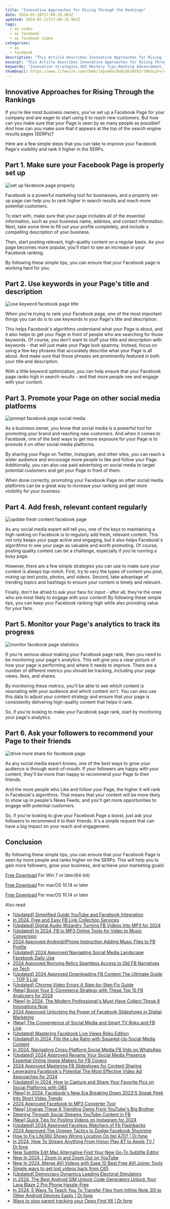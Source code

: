 ```yaml
---
title: "Innovative Approaches for Rising Through the Rankings"
date: 2024-05-20T17:09:19.963Z
updated: 2024-05-21T17:09:19.963Z
tags:
  - ai video
  - ai facebook
  - ai facebook video
categories:
  - ai
  - facebook
description: "This Article Describes Innovative Approaches for Rising Through the Rankings"
excerpt: "This Article Describes Innovative Approaches for Rising Through the Rankings"
keywords: "Innovation Strategies,SEO Mastery Tips,Ranking Advancement,Top SERP Performance,Boost Organic Indexing,Rising Search Results,Keyword Leadership"
thumbnail: https://www.lifewire.com/thmb/14pyHdoLRnBjbbJ0t61rtBhGLpY=/400x300/filters:no_upscale():max_bytes(150000):strip_icc()/GettyImages-946931092-2-5c50f6694cedfd0001f911e0.jpg
---
```


## Innovative Approaches for Rising Through the Rankings

If you're like most business owners, you've set up a Facebook Page for your company and are eager to start using it to reach new customers. But how can you make sure that your Page is seen by as many people as possible? And how can you make sure that it appears at the top of the search engine results pages (SERPs)?

Here are a few simple steps that you can take to improve your Facebook Page's visibility and rank it higher in the SERPs.

## Part 1\. Make sure your Facebook Page is properly set up

![set up facebook page properly](https://images.wondershare.com/filmora/article-images/2022/11/set-up-facebook-page-properly.jpg)

Facebook is a powerful marketing tool for businesses, and a properly set-up page can help you to rank higher in search results and reach more potential customers.

To start with, make sure that your page includes all of the essential information, such as your business name, address, and contact information. Next, take some time to fill out your profile completely, and include a compelling description of your business.

Then, start posting relevant, high-quality content on a regular basis. As your page becomes more popular, you'll start to see an increase in your Facebook ranking.

By following these simple tips, you can ensure that your Facebook page is working hard for you.

## Part 2\. Use keywords in your Page's title and description

![use keyword facebook page title](https://images.wondershare.com/filmora/article-images/2022/11/use-keyword-facebook-page-title.jpg)

When you're trying to rank your Facebook page, one of the most important things you can do is to use keywords in your Page's title and description.

This helps Facebook's algorithms understand what your Page is about, and it also helps to get your Page in front of people who are searching for those keywords. Of course, you don't want to stuff your title and description with keywords - that will just make your Page look spammy. Instead, focus on using a few key phrases that accurately describe what your Page is all about. And make sure that those phrases are prominently featured in both your title and description.

With a little keyword optimization, you can help ensure that your Facebook page ranks high in search results - and that more people see and engage with your content.

## Part 3\. Promote your Page on other social media platforms

![prompt facebook page social media](https://images.wondershare.com/filmora/article-images/2022/11/prompt-facebook-page-social-media.jpg)

As a business owner, you know that social media is a powerful tool for promoting your brand and reaching new customers. And when it comes to Facebook, one of the best ways to get more exposure for your Page is to promote it on other social media platforms.

By sharing your Page on Twitter, Instagram, and other sites, you can reach a wider audience and encourage more people to like and follow your Page. Additionally, you can also use paid advertising on social media to target potential customers and get your Page in front of them.

When done correctly, promoting your Facebook Page on other social media platforms can be a great way to increase your ranking and get more visibility for your business.

## Part 4\. Add fresh, relevant content regularly

![update fresh content facebook page](https://images.wondershare.com/filmora/article-images/2022/11/update-fresh-content-facebook-page.jpg)

As any social media expert will tell you, one of the keys to maintaining a high ranking on Facebook is to regularly add fresh, relevant content. This not only keeps your page active and engaging, but it also helps Facebook's algorithms to see your page as valuable and worth promoting. Of course, posting quality content can be a challenge, especially if you're running a busy page.

However, there are a few simple strategies you can use to make sure your content is always top-notch. First, try to vary the types of content you post, mixing up text posts, photos, and videos. Second, take advantage of trending topics and hashtags to ensure your content is timely and relevant.

Finally, don't be afraid to ask your fans for input - after all, they're the ones who are most likely to engage with your content! By following these simple tips, you can keep your Facebook ranking high while also providing value for your fans.

## Part 5\. Monitor your Page's analytics to track its progress

![monitor facebook page statistics](https://images.wondershare.com/filmora/article-images/2022/11/monitor-facebook-page-statistics.jpg)

If you're serious about making your Facebook page rank, then you need to be monitoring your page's analytics. This will give you a clear picture of how your page is performing and where it needs to improve. There are a number of different metrics you should be tracking, including your page views, likes, and shares.

By monitoring these metrics, you'll be able to see which content is resonating with your audience and which content isn't. You can also use this data to adjust your content strategy and ensure that your page is consistently delivering high-quality content that helps it rank.

So, if you're looking to make your Facebook page rank, start by monitoring your page's analytics.

## Part 6\. Ask your followers to recommend your Page to their friends

![drive more share for facebook page](https://images.wondershare.com/filmora/article-images/2022/11/drive-more-share-for-facebook-page.jpg)

As any social media expert knows, one of the best ways to grow your audience is through word-of-mouth. If your followers are happy with your content, they'll be more than happy to recommend your Page to their friends.

And the more people who Like and follow your Page, the higher it will rank in Facebook's algorithms. That means that your content will be more likely to show up in people's News Feeds, and you'll get more opportunities to engage with potential customers.

So, if you're looking to give your Facebook Page a boost, just ask your followers to recommend it to their friends. It's a simple request that can have a big impact on your reach and engagement.

## Conclusion

By following these simple tips, you can ensure that your Facebook Page is seen by more people and ranks higher on the SERPs. This will help you to gain more followers, grow your business, and achieve your marketing goals!

[Free Download](https://tools.techidaily.com/wondershare/filmora/download/) For Win 7 or later(64-bit)

[Free Download](https://tools.techidaily.com/wondershare/filmora/download/) For macOS 10.14 or later

[Free Download](https://tools.techidaily.com/wondershare/filmora/download/) For macOS 10.14 or later

<ins class="adsbygoogle"
     style="display:block"
     data-ad-format="autorelaxed"
     data-ad-client="ca-pub-7571918770474297"
     data-ad-slot="1223367746"></ins>

<ins class="adsbygoogle"
     style="display:block"
     data-ad-format="autorelaxed"
     data-ad-client="ca-pub-7571918770474297"
     data-ad-slot="1223367746"></ins>



<ins class="adsbygoogle"
     style="display:block"
     data-ad-client="ca-pub-7571918770474297"
     data-ad-slot="8358498916"
     data-ad-format="auto"
     data-full-width-responsive="true"></ins>

<span class="atpl-alsoreadstyle">Also read:</span>
<div><ul>
<li><a href="https://facebook-clips.techidaily.com/updated-simplified-guide-youtube-and-facebook-integration/"><u>[Updated] Simplified Guide  YouTube and Facebook Integration</u></a></li>
<li><a href="https://facebook-clips.techidaily.com/in-2024-free-and-easy-fb-link-collection-services/"><u>In 2024, Free and Easy FB Link Collection Services</u></a></li>
<li><a href="https://facebook-clips.techidaily.com/updated-digital-audio-wizardry-turning-fb-videos-into-mp3-for-2024/"><u>[Updated] Digital Audio Wizardry  Turning FB Videos Into MP3 for 2024</u></a></li>
<li><a href="https://facebook-clips.techidaily.com/updated-in-2024-fb-to-mp3-online-tools-for-video-to-music-conversion/"><u>[Updated] In 2024, FB to MP3  Online Tools for Video to Music Conversion</u></a></li>
<li><a href="https://facebook-clips.techidaily.com/2024-approved-androidiphone-instruction-adding-music-files-to-fb-profile/"><u>2024 Approved  Android/iPhone Instruction  Adding Music Files to FB Profile</u></a></li>
<li><a href="https://facebook-clips.techidaily.com/updated-2024-approved-navigating-social-media-landscape-facebook-daily-use/"><u>[Updated] 2024 Approved  Navigating Social Media Landscape  Facebook Daily Use</u></a></li>
<li><a href="https://facebook-clips.techidaily.com/2024-approved-reviving-relics-seamless-access-to-old-fb-narratives-on-tech/"><u>2024 Approved  Reviving Relics  Seamless Access to Old FB Narratives on Tech</u></a></li>
<li><a href="https://facebook-clips.techidaily.com/updated-2024-approved-downloading-fb-content-the-ultimate-guide-top-5-list/"><u>[Updated] 2024 Approved  Downloading FB Content  The Ultimate Guide - TOP 5 List</u></a></li>
<li><a href="https://facebook-clips.techidaily.com/updated-chrome-video-errors-a-step-by-step-fix-guide/"><u>[Updated] Chrome Video Errors  A Step-by-Step Fix Guide</u></a></li>
<li><a href="https://facebook-clips.techidaily.com/new-boost-your-e-commerce-strategy-with-these-top-15-fb-analyzers-for-2024/"><u>[New] Boost Your E-Commerce Strategy with These Top 15 FB Analyzers for 2024</u></a></li>
<li><a href="https://facebook-clips.techidaily.com/new-in-2024-the-modern-professionals-must-have-collect-these-8-innovations-now/"><u>[New] In 2024, The Modern Professional's Must-Have  Collect These 8 Innovations Now</u></a></li>
<li><a href="https://facebook-clips.techidaily.com/2024-approved-unlocking-the-power-of-facebook-slideshows-in-digital-marketing/"><u>2024 Approved  Unlocking the Power of Facebook Slideshows in Digital Marketing</u></a></li>
<li><a href="https://facebook-clips.techidaily.com/new-the-convergence-of-social-media-and-smart-tv-roku-and-fb-live/"><u>[New] The Convergence of Social Media and Smart TV  Roku and FB Live</u></a></li>
<li><a href="https://facebook-clips.techidaily.com/updated-mastering-facebook-live-views-roku-edition/"><u>[Updated] Mastering Facebook Live Views  Roku Edition</u></a></li>
<li><a href="https://facebook-clips.techidaily.com/updated-in-2024-flip-the-like-ratio-with-squared-up-social-media-content/"><u>[Updated] In 2024, Flip the Like Ratio with Squared-Up Social Media Content</u></a></li>
<li><a href="https://facebook-clips.techidaily.com/in-2024-navigating-cross-platform-social-media-fb-vids-on-whatsapp/"><u>In 2024, Navigating Cross-Platform Social Media  FB Vids on WhatsApp</u></a></li>
<li><a href="https://facebook-clips.techidaily.com/updated-2024-approved-revamp-your-social-media-presence-essential-online-image-makers-for-fb-covers/"><u>[Updated] 2024 Approved  Revamp Your Social Media Presence  Essential Online Image Makers for FB Covers</u></a></li>
<li><a href="https://facebook-clips.techidaily.com/2024-approved-mastering-fb-slideshows-for-content-sharing/"><u>2024 Approved  Mastering FB Slideshows for Content Sharing</u></a></li>
<li><a href="https://facebook-clips.techidaily.com/leveraging-facebooks-potential-the-most-effective-video-ad-approaches-for-2024/"><u>Leveraging Facebook's Potential  The Most Effective Video Ad Approaches for 2024</u></a></li>
<li><a href="https://facebook-clips.techidaily.com/updated-in-2024-how-to-capture-and-share-your-favorite-pics-on-social-platforms-with-obs/"><u>[Updated] In 2024, How to Capture and Share Your Favorite Pics on Social Platforms with OBS</u></a></li>
<li><a href="https://facebook-clips.techidaily.com/new-in-2024-facebooks-new-era-breaking-down-2023s-sneak-peek-into-short-video-trends/"><u>[New] In 2024, Facebook's New Era  Breaking Down 2023'S Sneak Peek Into Short Video Trends</u></a></li>
<li><a href="https://facebook-clips.techidaily.com/2024-approved-facebook-to-mp3-converter-tool/"><u>2024 Approved  Facebook to MP3 Converter Tool</u></a></li>
<li><a href="https://facebook-clips.techidaily.com/new-unwrap-these-8-trending-gems-from-youtubes-big-brother/"><u>[New] Unwrap These 8 Trending Gems From YouTube's Big Brother</u></a></li>
<li><a href="https://facebook-clips.techidaily.com/steering-through-social-streams-youtube-content-in-fb/"><u>Steering Through Social Streams  YouTube Content in FB</u></a></li>
<li><a href="https://facebook-clips.techidaily.com/new-quick-tips-for-posting-videos-on-instagram-for-2024/"><u>[New] Quick Tips for Posting Videos on Instagram for 2024</u></a></li>
<li><a href="https://facebook-clips.techidaily.com/updated-2024-approved-faceless-watchers-of-fb-flashbacks/"><u>[Updated] 2024 Approved  Faceless Watchers of Fb Flashbacks</u></a></li>
<li><a href="https://facebook-clips.techidaily.com/2024-approved-the-unseen-tactics-to-dodge-facebook-shunning/"><u>2024 Approved  The Unseen Tactics to Dodge Facebook Shunning</u></a></li>
<li><a href="https://fake-location.techidaily.com/how-to-fix-life360-shows-wrong-location-on-itel-a70-drfone-by-drfone-virtual-android/"><u>How to Fix Life360 Shows Wrong Location On Itel A70? | Dr.fone</u></a></li>
<li><a href="https://screen-mirror.techidaily.com/in-2024-how-to-stream-anything-from-honor-play-8t-to-apple-tv-drfone-by-drfone-android/"><u>In 2024, How To Stream Anything From Honor Play 8T to Apple TV | Dr.fone</u></a></li>
<li><a href="https://video-creation-software.techidaily.com/new-subtitle-edit-mac-alternative-find-your-new-go-to-subtitle-editor/"><u>New Subtitle Edit Mac Alternative Find Your New Go-To Subtitle Editor</u></a></li>
<li><a href="https://ai-video-editing.techidaily.com/1713954029262-new-in-2024-zoom-in-and-zoom-out-on-youtube/"><u>New In 2024, | Zoom In and Zoom Out on YouTube</u></a></li>
<li><a href="https://video-content-creator.techidaily.com/new-in-2024-merge-avi-videos-with-ease-10-best-free-avi-joiner-tools/"><u>New In 2024, Merge AVI Videos with Ease 10 Best Free AVI Joiner Tools</u></a></li>
<li><a href="https://techidaily.com/simple-ways-to-get-lost-videos-back-from-c65-by-fonelab-android-recover-video/"><u>Simple ways to get lost videos back from C65</u></a></li>
<li><a href="https://video-screen-grab.techidaily.com/updated-democracy-dynamics-leading-electoral-simulators/"><u>[Updated] Democracy Dynamics  Leading Electoral Simulators</u></a></li>
<li><a href="https://sim-unlock.techidaily.com/in-2024-the-best-android-sim-unlock-code-generators-unlock-your-lava-blaze-2-pro-phone-hassle-free-by-drfone-android/"><u>In 2024, The Best Android SIM Unlock Code Generators Unlock Your Lava Blaze 2 Pro Phone Hassle-Free</u></a></li>
<li><a href="https://android-transfer.techidaily.com/in-2024-5-ways-to-teach-you-to-transfer-files-from-infinix-note-30i-to-other-android-devices-easily-drfone-by-drfone-transfer-from-android-transfer-from-android/"><u>In 2024, 5 Ways To Teach You To Transfer Files from Infinix Note 30i to Other Android Devices Easily | Dr.fone</u></a></li>
<li><a href="https://android-location-track.techidaily.com/ways-to-stop-parent-tracking-your-oppo-find-x6-drfone-by-drfone-virtual-android/"><u>Ways to stop parent tracking your Oppo Find X6 | Dr.fone</u></a></li>
</ul></div>

